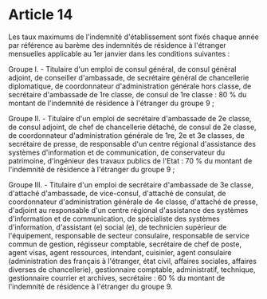 # Article 14

Les taux maximums de l'indemnité d'établissement sont fixés chaque année par référence au barème des indemnités de résidence à l'étranger mensuelles applicable au 1er janvier dans les conditions suivantes :

Groupe I. - Titulaire d'un emploi de consul général, de consul général adjoint, de conseiller d'ambassade, de secrétaire général de chancellerie diplomatique, de coordonnateur d'administration générale hors classe, de secrétaire d'ambassade de 1re classe, de consul de 1re classe : 80 % du montant de l'indemnité de résidence à l'étranger du groupe 9 ;

Groupe II. - Titulaire d'un emploi de secrétaire d'ambassade de 2e classe, de consul adjoint, de chef de chancellerie détaché, de consul de 2e classe, de coordonnateur d'administration générale de 1re, 2e et 3e classes, de secrétaire de presse, de responsable d'un centre régional d'assistance des systèmes d'information et de communication, de conservateur du patrimoine, d'ingénieur des travaux publics de l'Etat : 70 % du montant de l'indemnité de résidence à l'étranger du groupe 9 ;

Groupe III. - Titulaire d'un emploi de secrétaire d'ambassade de 3e classe, d'attaché d'ambassade, de vice-consul, d'attaché de consulat, de coordonnateur d'administration générale de 4e classe, d'attaché de presse, d'adjoint au responsable d'un centre régional d'assistance des systèmes d'information et de communication, de spécialiste des systèmes d'information, d'assistant (e) social (e), de technicien supérieur de l'équipement, responsable de secteur consulaire, responsable de service commun de gestion, régisseur comptable, secrétaire de chef de poste, agent visas, agent ressources, intendant, cuisinier, agent consulaire (administration des français à l'étranger, état civil, affaires sociales, affaires diverses de chancellerie), gestionnaire comptable, administratif, technique, gestionnaire courrier et archives, secrétaire : 60 % du montant de l'indemnité de résidence à l'étranger du groupe 9.

